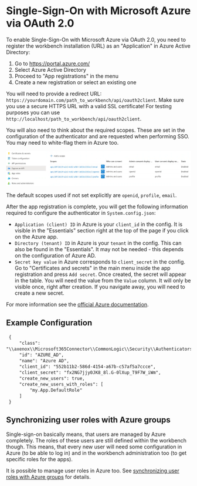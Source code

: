 # Single-Sign-On with Microsoft Azure via OAuth 2.0

To enable Single-Sign-On with Microsoft Azure via OAuth 2.0, you need to register the workbench installation (URL) as an "Application" in Azure Active Directory:

1. Go to https://portal.azure.com/
2. Select Azure Active Directory
3. Proceed to "App registrations" in the menu
4. Create a new registration or select an existing one

You will need to provide a redirect URL: `https://yourdomain.com/path_to_workbench/api/oauth2client`. Make sure you use a secure HTTPS URL with a valid SSL certificate! For testing purposes you can use `http://localhost/path_to_workbench/api/oauth2client`.

You will also need to think about the required scopes. These are set in the configuration of the authenticator and are requested when performing SSO. You may need to white-flag them in Azure too. 

![OAuth claims in an Azure app](Images/sso_expose_an_api.png)

The default scopes used if not set explicitly are `openid`, `profile`, `email`.

After the app registration is complete, you will get the following information required to configure
the authenticator in `System.config.json`:

- `Application (client) ID` in Azure is your `client_id` in the config. It is visible in the "Essentials" 
section right at the top of the page if you click on the Azure app.
- `Directory (tenant) ID` in Azure is your `tenant` in the config. This can also be found in the "Essentials".
It may not be needed - this depends on the configuration of Azure AD. 
- `Secret key value` in Azure corresponds to `client_secret` in the config. Go to "Certificates and secrets" 
in the main menu inside the app registration and press `Add secret`. Once created, the secret will appear in
the table. You will need the value from the `Value` column. It will only be visible once, right after creation.
If you navigate away, you will need to create a new secret.

For more information see the [official Azure documentation](https://docs.microsoft.com/en-us/azure/active-directory/develop/active-directory-v2-protocols).

## Example Configuration

```
 {
     "class": "\\axenox\\Microsoft365Connector\\CommonLogic\\Security\\Authenticators\\MicrosoftOAuth2Autenticator",
     "id": "AZURE_AD",
     "name": "Azure AD",
     "client_id": "552b11b2-586d-4154-a67b-c57af5a7ccce",
     "client_secret": "fx2NG7jjy0JK8_8l.G-0lXup_T9F7W_iWm",
     "create_new_users": true,
     "create_new_users_with_roles": [
         "my.App.DefaultRole"
     ]
 }
```

## Synchronizing user roles with Azure groups

Single-sign-on basically means, that users are managed by Azure completely. The roles of these users are still defined within the workbench though. This means, that every new user will need some configuration in Azure (to be able to log in) and in the workbench administration too (to get specific roles for the apps).

It is possible to manage user roles in Azure too. See [synchronizing user roles with Azure groups](Synchronizing_roles_with_Azure_groups.md) for details.